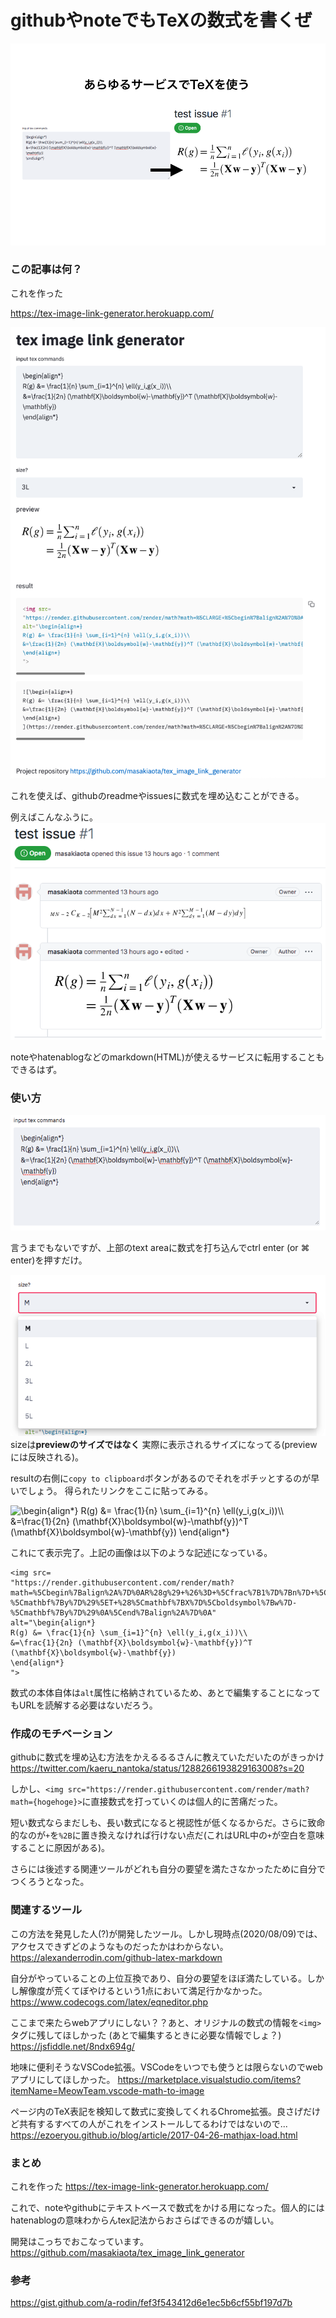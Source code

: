 githubやnoteでもTeXの数式を書くぜ
===

![](logo.png)

### この記事は何？

これを作った

https://tex-image-link-generator.herokuapp.com/

![](generator.png)


これを使えば、githubのreadmeやissuesに数式を埋め込むことができる。

例えばこんなふうに。
![](example.png)


noteやhatenablogなどのmarkdown(HTML)が使えるサービスに転用することもできるはず。

### 使い方

![](input.png)

言うまでもないですが、上部のtext areaに数式を打ち込んでctrl enter (or ⌘ enter)を押すだけ。


![](size.png)
sizeは**previewのサイズではなく** 実際に表示されるサイズになってる(previewには反映される)。


resultの右側に`copy to clipboard`ボタンがあるのでそれをポチッとするのが早いでしょう。
得られたリンクをここに貼ってみる。

<img src=
"https://render.githubusercontent.com/render/math?math=%5Cbegin%7Balign%2A%7D%0AR%28g%29+%26%3D+%5Cfrac%7B1%7D%7Bn%7D+%5Csum_%7Bi%3D1%7D%5E%7Bn%7D+%5Cell%28y_i%2Cg%28x_i%29%29%5C%5C%0A%26%3D%5Cfrac%7B1%7D%7B2n%7D+%28%5Cmathbf%7BX%7D%5Cboldsymbol%7Bw%7D-%5Cmathbf%7By%7D%29%5ET+%28%5Cmathbf%7BX%7D%5Cboldsymbol%7Bw%7D-%5Cmathbf%7By%7D%29%0A%5Cend%7Balign%2A%7D%0A" 
alt="\begin{align*}
R(g) &= \frac{1}{n} \sum_{i=1}^{n} \ell(y_i,g(x_i))\\
&=\frac{1}{2n} (\mathbf{X}\boldsymbol{w}-\mathbf{y})^T (\mathbf{X}\boldsymbol{w}-\mathbf{y})
\end{align*}
">

これにて表示完了。上記の画像は以下のような記述になっている。

```
<img src=
"https://render.githubusercontent.com/render/math?math=%5Cbegin%7Balign%2A%7D%0AR%28g%29+%26%3D+%5Cfrac%7B1%7D%7Bn%7D+%5Csum_%7Bi%3D1%7D%5E%7Bn%7D+%5Cell%28y_i%2Cg%28x_i%29%29%5C%5C%0A%26%3D%5Cfrac%7B1%7D%7B2n%7D+%28%5Cmathbf%7BX%7D%5Cboldsymbol%7Bw%7D-%5Cmathbf%7By%7D%29%5ET+%28%5Cmathbf%7BX%7D%5Cboldsymbol%7Bw%7D-%5Cmathbf%7By%7D%29%0A%5Cend%7Balign%2A%7D%0A" 
alt="\begin{align*}
R(g) &= \frac{1}{n} \sum_{i=1}^{n} \ell(y_i,g(x_i))\\
&=\frac{1}{2n} (\mathbf{X}\boldsymbol{w}-\mathbf{y})^T (\mathbf{X}\boldsymbol{w}-\mathbf{y})
\end{align*}
">
```

数式の本体自体は`alt`属性に格納されているため、あとで編集することになってもURLを読解する必要はないだろう。


### 作成のモチベーション

githubに数式を埋め込む方法をかえるるるさんに教えていただいたのがきっかけ
https://twitter.com/kaeru_nantoka/status/1288266193829163008?s=20

しかし、`<img src="https://render.githubusercontent.com/render/math?math={hogehoge}>`に直接数式を打っていくのは個人的に苦痛だった。


短い数式ならまだしも、長い数式になると視認性が低くなるからだ。さらに致命的なのが`+`を`%2B`に置き換えなければ行けない点だ(これはURL中の`+`が空白を意味することに原因がある)。

さらには後述する関連ツールがどれも自分の要望を満たさなかったために自分でつくろうとなった。

### 関連するツール

この方法を発見した人(?)が開発したツール。しかし現時点(2020/08/09)では、アクセスできずどのようなものだったかはわからない。
https://alexanderrodin.com/github-latex-markdown



自分がやっていることの上位互換であり、自分の要望をほぼ満たしている。しかし解像度が荒くてぼやけるという1点において満足行かなかった。
https://www.codecogs.com/latex/eqneditor.php


ここまで来たらwebアプリにしない？？あと、オリジナルの数式の情報を`<img>`タグに残してほしかった (あとで編集するときに必要な情報でしょ？)
https://jsfiddle.net/8ndx694g/


地味に便利そうなVSCode拡張。VSCodeをいつでも使うとは限らないのでwebアプリにしてほしかった。
https://marketplace.visualstudio.com/items?itemName=MeowTeam.vscode-math-to-image


ページ内のTeX表記を検知して数式に変換してくれるChrome拡張。良さげだけど共有するすべての人がこれをインストールしてるわけではないので...
https://ezoeryou.github.io/blog/article/2017-04-26-mathjax-load.html


### まとめ

これを作った
https://tex-image-link-generator.herokuapp.com/

これで、noteやgithubにテキストベースで数式をかける用になった。個人的にはhatenablogの意味わからんtex記法からおさらばできるのが嬉しい。

開発はこっちでおこなっています。
https://github.com/masakiaota/tex_image_link_generator

### 参考

https://gist.github.com/a-rodin/fef3f543412d6e1ec5b6cf55bf197d7b
